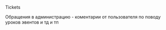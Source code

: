 Tickets 

Обращения в администрацию - 
коментарии от пользователя по поводу уроков эвентов и тд и тп